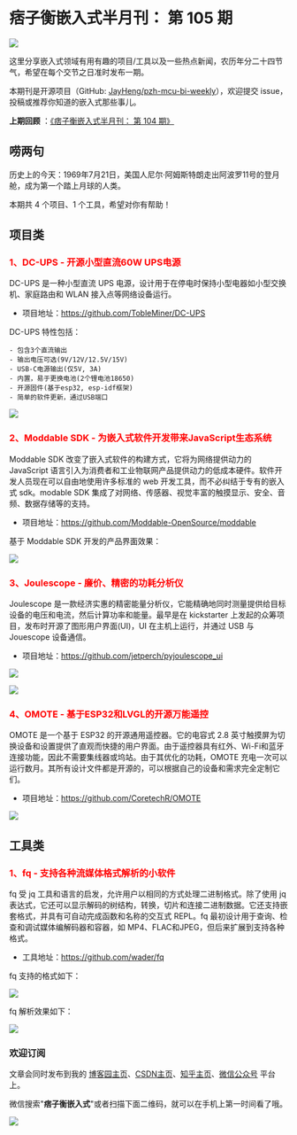 # 痞子衡嵌入式半月刊： 第 105 期

![](https://raw.githubusercontent.com/JayHeng/pzh-mcu-bi-weekly/master/pics/pzh_mcu_bi_weekly.PNG)

这里分享嵌入式领域有用有趣的项目/工具以及一些热点新闻，农历年分二十四节气，希望在每个交节之日准时发布一期。

本期刊是开源项目（GitHub: [JayHeng/pzh-mcu-bi-weekly](https://github.com/JayHeng/pzh-mcu-bi-weekly)），欢迎提交 issue，投稿或推荐你知道的嵌入式那些事儿。

**上期回顾** ：[《痞子衡嵌入式半月刊： 第 104 期》](https://www.cnblogs.com/henjay724/p/18302000)

## 唠两句

历史上的今天：1969年7月21日，美国人尼尔·阿姆斯特朗走出阿波罗11号的登月舱，成为第一个踏上月球的人类。

本期共 4 个项目、1 个工具，希望对你有帮助！

## 项目类

### <font color="red">1、DC-UPS - 开源小型直流60W UPS电源</font>

DC-UPS 是一种小型直流 UPS 电源，设计用于在停电时保持小型电器如小型交换机、家庭路由和 WLAN 接入点等网络设备运行。

 * 项目地址：https://github.com/TobleMiner/DC-UPS

DC-UPS 特性包括：

```text
- 包含3个直流输出
- 输出电压可选(9V/12V/12.5V/15V)
- USB-C电源输出(仅5V, 3A)
- 内置，易于更换电池(2个锂电池18650)
- 开源固件(基于esp32, esp-idf框架)
- 简单的软件更新，通过USB端口
```

 ![](https://raw.githubusercontent.com/JayHeng/pzh-mcu-bi-weekly/master/pics/issue-105/DC-UPS.PNG)

 ### <font color="red">2、Moddable SDK - 为嵌入式软件开发带来JavaScript生态系统</font>

Moddable SDK 改变了嵌入式软件的构建方式，它将为网络提供动力的 JavaScript 语言引入为消费者和工业物联网产品提供动力的低成本硬件。软件开发人员现在可以自由地使用许多标准的 web 开发工具，而不必纠结于专有的嵌入式 sdk。modable SDK 集成了对网络、传感器、视觉丰富的触摸显示、安全、音频、数据存储等的支持。

 * 项目地址：https://github.com/Moddable-OpenSource/moddable

基于 Moddable SDK 开发的产品界面效果：

 ![](https://raw.githubusercontent.com/JayHeng/pzh-mcu-bi-weekly/master/pics/issue-105/ModdableSDK.PNG)

 ### <font color="red">3、Joulescope - 廉价、精密的功耗分析仪</font>

Joulescope 是一款经济实惠的精密能量分析仪，它能精确地同时测量提供给目标设备的电压和电流，然后计算功率和能量。最早是在 kickstarter 上发起的众筹项目，发布时开源了图形用户界面(UI)，UI 在主机上运行，并通过 USB 与 Jouescope 设备通信。

 * 项目地址：https://github.com/jetperch/pyjoulescope_ui

 ![](https://raw.githubusercontent.com/JayHeng/pzh-mcu-bi-weekly/master/pics/issue-105/Joulescope-1.PNG)

 ![](https://raw.githubusercontent.com/JayHeng/pzh-mcu-bi-weekly/master/pics/issue-105/Joulescope-2.PNG)

 ### <font color="red">4、OMOTE - 基于ESP32和LVGL的开源万能遥控</font>

OMOTE 是一个基于 ESP32 的开源通用遥控器。它的电容式 2.8 英寸触摸屏为切换设备和设置提供了直观而快捷的用户界面。由于遥控器具有红外、Wi-Fi和蓝牙连接功能，因此不需要集线器或坞站。由于其优化的功耗，OMOTE 充电一次可以运行数月。其所有设计文件都是开源的，可以根据自己的设备和需求完全定制它们。

 * 项目地址：https://github.com/CoretechR/OMOTE

 ![](https://raw.githubusercontent.com/JayHeng/pzh-mcu-bi-weekly/master/pics/issue-105/OMOTE.gif)

## 工具类

### <font color="red">1、fq - 支持各种流媒体格式解析的小软件</font>

fq 受 jq 工具和语言的启发，允许用户以相同的方式处理二进制格式。除了使用 jq 表达式，它还可以显示解码的树结构，转换，切片和连接二进制数据。它还支持嵌套格式，并具有可自动完成函数和名称的交互式 REPL。fq 最初设计用于查询、检查和调试媒体编解码器和容器，如 MP4、FLAC和JPEG，但后来扩展到支持各种格式。

 * 工具地址：https://github.com/wader/fq

fq 支持的格式如下：  

 ![](https://raw.githubusercontent.com/JayHeng/pzh-mcu-bi-weekly/master/pics/issue-105/fq-formats.PNG)

fq 解析效果如下：  

 ![](https://raw.githubusercontent.com/JayHeng/pzh-mcu-bi-weekly/master/pics/issue-105/fq.PNG)

### 欢迎订阅

文章会同时发布到我的 [博客园主页](https://www.cnblogs.com/henjay724/)、[CSDN主页](https://blog.csdn.net/henjay724)、[知乎主页](https://www.zhihu.com/people/henjay724)、[微信公众号](http://weixin.sogou.com/weixin?type=1&query=痞子衡嵌入式) 平台上。

微信搜索"__痞子衡嵌入式__"或者扫描下面二维码，就可以在手机上第一时间看了哦。

![](https://raw.githubusercontent.com/JayHeng/pzhmcu-picture/master/wechat/pzhMcu_qrcode_258x258.jpg)

